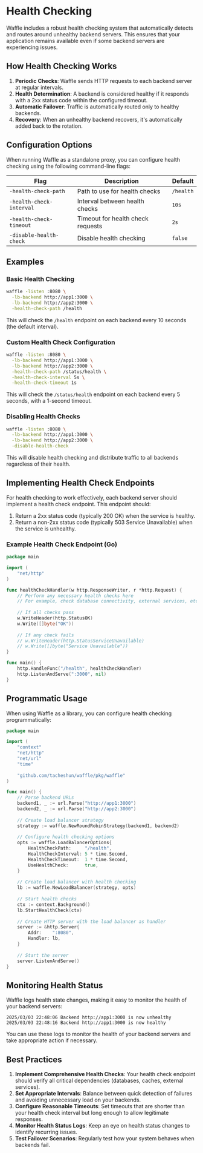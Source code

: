 # Health Checking

Waffle includes a robust health checking system that automatically detects and routes around unhealthy backend servers. This ensures that your application remains available even if some backend servers are experiencing issues.

## How Health Checking Works

1. **Periodic Checks**: Waffle sends HTTP requests to each backend server at regular intervals.
2. **Health Determination**: A backend is considered healthy if it responds with a 2xx status code within the configured timeout.
3. **Automatic Failover**: Traffic is automatically routed only to healthy backends.
4. **Recovery**: When an unhealthy backend recovers, it's automatically added back to the rotation.

## Configuration Options

When running Waffle as a standalone proxy, you can configure health checking using the following command-line flags:

| Flag | Description | Default |
|------|-------------|---------|
| `-health-check-path` | Path to use for health checks | `/health` |
| `-health-check-interval` | Interval between health checks | `10s` |
| `-health-check-timeout` | Timeout for health check requests | `2s` |
| `-disable-health-check` | Disable health checking | `false` |

## Examples

### Basic Health Checking

```bash
waffle -listen :8080 \
  -lb-backend http://app1:3000 \
  -lb-backend http://app2:3000 \
  -health-check-path /health
```

This will check the `/health` endpoint on each backend every 10 seconds (the default interval).

### Custom Health Check Configuration

```bash
waffle -listen :8080 \
  -lb-backend http://app1:3000 \
  -lb-backend http://app2:3000 \
  -health-check-path /status/health \
  -health-check-interval 5s \
  -health-check-timeout 1s
```

This will check the `/status/health` endpoint on each backend every 5 seconds, with a 1-second timeout.

### Disabling Health Checks

```bash
waffle -listen :8080 \
  -lb-backend http://app1:3000 \
  -lb-backend http://app2:3000 \
  -disable-health-check
```

This will disable health checking and distribute traffic to all backends regardless of their health.

## Implementing Health Check Endpoints

For health checking to work effectively, each backend server should implement a health check endpoint. This endpoint should:

1. Return a 2xx status code (typically 200 OK) when the service is healthy.
2. Return a non-2xx status code (typically 503 Service Unavailable) when the service is unhealthy.

### Example Health Check Endpoint (Go)

```go
package main

import (
    "net/http"
)

func healthCheckHandler(w http.ResponseWriter, r *http.Request) {
    // Perform any necessary health checks here
    // For example, check database connectivity, external services, etc.
    
    // If all checks pass
    w.WriteHeader(http.StatusOK)
    w.Write([]byte("OK"))
    
    // If any check fails
    // w.WriteHeader(http.StatusServiceUnavailable)
    // w.Write([]byte("Service Unavailable"))
}

func main() {
    http.HandleFunc("/health", healthCheckHandler)
    http.ListenAndServe(":3000", nil)
}
```

## Programmatic Usage

When using Waffle as a library, you can configure health checking programmatically:

```go
package main

import (
    "context"
    "net/http"
    "net/url"
    "time"
    
    "github.com/tacheshun/waffle/pkg/waffle"
)

func main() {
    // Parse backend URLs
    backend1, _ := url.Parse("http://app1:3000")
    backend2, _ := url.Parse("http://app2:3000")
    
    // Create load balancer strategy
    strategy := waffle.NewRoundRobinStrategy(backend1, backend2)
    
    // Configure health checking options
    opts := waffle.LoadBalancerOptions{
        HealthCheckPath:     "/health",
        HealthCheckInterval: 5 * time.Second,
        HealthCheckTimeout:  1 * time.Second,
        UseHealthCheck:      true,
    }
    
    // Create load balancer with health checking
    lb := waffle.NewLoadBalancer(strategy, opts)
    
    // Start health checks
    ctx := context.Background()
    lb.StartHealthCheck(ctx)
    
    // Create HTTP server with the load balancer as handler
    server := &http.Server{
        Addr:    ":8080",
        Handler: lb,
    }
    
    // Start the server
    server.ListenAndServe()
}
```

## Monitoring Health Status

Waffle logs health state changes, making it easy to monitor the health of your backend servers:

```
2025/03/03 22:48:06 Backend http://app1:3000 is now unhealthy
2025/03/03 22:48:16 Backend http://app1:3000 is now healthy
```

You can use these logs to monitor the health of your backend servers and take appropriate action if necessary.

## Best Practices

1. **Implement Comprehensive Health Checks**: Your health check endpoint should verify all critical dependencies (databases, caches, external services).
2. **Set Appropriate Intervals**: Balance between quick detection of failures and avoiding unnecessary load on your backends.
3. **Configure Reasonable Timeouts**: Set timeouts that are shorter than your health check interval but long enough to allow legitimate responses.
4. **Monitor Health Status Logs**: Keep an eye on health status changes to identify recurring issues.
5. **Test Failover Scenarios**: Regularly test how your system behaves when backends fail. 